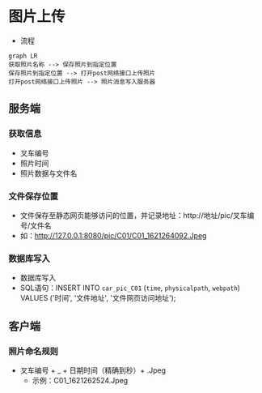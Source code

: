 # 图片上传

- 流程

```mermaid
graph LR
获取照片名称 --> 保存照片到指定位置
保存照片到指定位置 --> 打开post网络接口上传照片
打开post网络接口上传照片 --> 照片消息写入服务器

```

## 服务端

### 获取信息

- 叉车编号
- 照片时间
- 照片数据与文件名

### 文件保存位置

- 文件保存至静态网页能够访问的位置，并记录地址：http://地址/pic/叉车编号/文件名
- 如：http://127.0.0.1:8080/pic/C01/C01_1621264092.Jpeg

### 数据库写入

- 数据库写入
- SQL语句：INSERT INTO `car_pic_C01` (`time`, `physicalpath`, `webpath`) VALUES ('时间', '文件地址', '文件网页访问地址');

## 客户端



### 照片命名规则

- 叉车编号 + _ + 日期时间（精确到秒）+ .Jpeg
  - 示例：C01_1621262524.Jpeg
  
    


